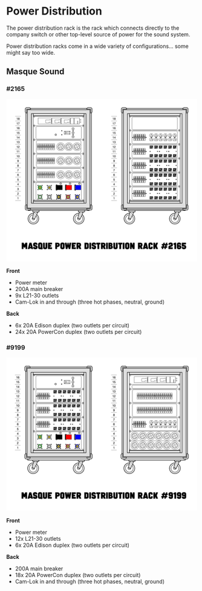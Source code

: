 # Power Distribution
The power distribution rack is the rack which connects directly to the company switch or other top-level source of power for the sound system.

Power distribution racks come in a wide variety of configurations... some might say too wide.

## Masque Sound

### #2165
![Masque #2165](drawings/power/masque-2165.png)

**Front**
 - Power meter
 - 200A main breaker
 - 9x L21-30 outlets
 - Cam-Lok in and through (three hot phases, neutral, ground)

**Back**
 - 6x 20A Edison duplex (two outlets per circuit)
 - 24x 20A PowerCon duplex (two outlets per circuit)
 
### #9199
![Masque #9199](drawings/power/masque-9199.png)

**Front**
 - Power meter
 - 12x L21-30 outlets
 - 6x 20A Edison duplex (two outlets per circuit)

**Back**
 - 200A main breaker
 - 18x 20A PowerCon duplex (two outlets per circuit)
 - Cam-Lok in and through (three hot phases, neutral, ground)
